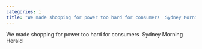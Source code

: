 ```yaml
---
categories: i
title: "We made shopping for power too hard for consumers  Sydney Morning Herald"
---
```

We made shopping for power too hard for consumers&nbsp;&nbsp;Sydney Morning Herald